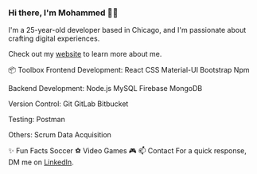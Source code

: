 ### Hi there, I'm Mohammed 👋🏽
I'm a 25-year-old developer based in Chicago, and I'm passionate about crafting digital experiences.

Check out my [website](https://mohammed-alikhan.github.io/portfolio-new/) to learn more about me.

📦 Toolbox
Frontend Development: React CSS Material-UI Bootstrap Npm

Backend Development: Node.js MySQL Firebase MongoDB

Version Control: Git GitLab Bitbucket

Testing: Postman

Others: Scrum Data Acquisition

✨ Fun Facts
Soccer ⚽
Video Games 🎮
📫 Contact
For a quick response, DM me on [LinkedIn](https://www.linkedin.com/in/mohammed-alikhan/).
